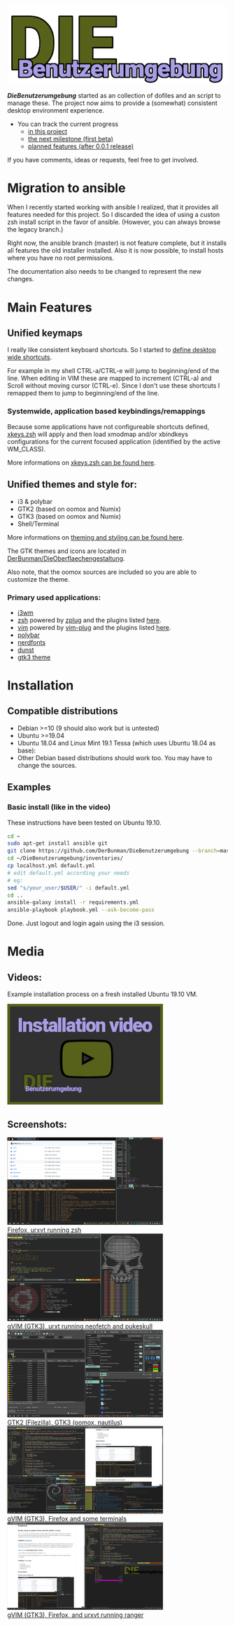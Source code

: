 ![DieBenutzerumgebung](docs/images/logo.png)

___DieBenutzerumgebung___ started as an collection of dofiles and an script to manage these.
The project now aims to provide a (somewhat) consistent desktop environment experience.

- You can track the current progress
  * [in this project](https://github.com/users/DerBunman/projects/1)
  * [the next milestone (first beta)](https://github.com/DerBunman/DieBenutzerumgebung/milestone/1)
  * [planned features (after 0.0.1 release)](https://github.com/DerBunman/DieBenutzerumgebung/milestone/2)

If you have comments, ideas or requests, feel free to get involved.

# Migration to ansible
When I recently started working with ansible I realized, that it provides all features needed for this project.
So I discarded the idea of using a custon zsh install script in the favor of ansible.
(However, you can always browse the legacy branch.)

Right now, the ansible branch (master) is not feature complete, but it installs all features the old installer installed.
Also it is now possible, to install hosts where you have no root permissions.

The documentation also needs to be changed to represent the new changes.

# Main Features

## Unified keymaps
I really like consistent keyboard shortcuts. So I started to [define desktop wide shortcuts](docs/keymaps.md).

For example in my shell CTRL-a/CTRL-e will jump to beginning/end of the line.
When editing in VIM these are mapped to increment (CTRL-a) and Scroll without moving cursor (CTRL-e).
Since I don't use these shortcuts I remapped them to jump to beginning/end of the line.

### Systemwide, application based keybindings/remappings

Because some applications have not configureable shortcuts defined, [xkeys.zsh](docs/xkeys.zsh.md) will apply and then load xmodmap and/or xbindkeys configurations for the current focused application (identified by the active WM_CLASS).

More informations on [xkeys.zsh can be found here](docs/xkeys.zsh.md).

## Unified themes and style for:

  - i3 & polybar
  - GTK2 (based on oomox and Numix)
  - GTK3 (based on oomox and Numix)
  - Shell/Terminal


More informations on [theming and styling can be found here](docs/style.md).

The GTK themes and icons are located in [DerBunman/DieOberflaechengestaltung](https://github.com/DerBunman/DieOberflaechengestaltung).

Also note, that the oomox sources are included so you are able to customize the theme.

### Primary used applications:
* [i3wm](https://i3wm.org/)
* [zsh](https://www.zsh.org/) powered by [zplug](https://github.com/zplug/zplug) and the plugins listed [here](roles/common/files/dotfiles/.zshrc).
* [vim](https://www.vim.org/) powered by [vim-plug](https://github.com/junegunn/vim-plug) and the plugins listed [here](roles/common/files/dotfiles/.vim/vimrc_plug.vim).
* [polybar](https://github.com/jaagr/polybar)
* [nerdfonts](https://nerdfonts.com/)
* [dunst](https://dunst-project.org/)
* [gtk3 theme](https://www.gtk.org/)


# Installation

## Compatible distributions
- Debian >=10 (9 should also work but is untested)
- Ubuntu >=19.04
- Ubuntu 18.04 and Linux Mint 19.1 Tessa (which uses Ubuntu 18.04 as base):
- Other Debian based distributions should work too. You may have to change the sources.

## Examples
### Basic install (like in the video)
These instructions have been tested on Ubuntu 19.10.

```sh
cd ~
sudo apt-get install ansible git
git clone https://github.com/DerBunman/DieBenutzerumgebung --branch=master --single-branch
cd ~/DieBenutzerumgebung/inventories/
cp localhost.yml default.yml
# edit default.yml according your needs
# eg:
sed "s/your_user/$USER/" -i default.yml
cd ..
ansible-galaxy install -r requirements.yml
ansible-playbook playbook.yml --ask-become-pass
```

Done. Just logout and login again using the i3 session.

# Media
## Videos:
Example installation process on a fresh installed Ubuntu 19.10 VM.

<a href="https://www.youtube.com/watch?v=7hVhLeYWQhE" target="_blank">
<img src="docs/images/video_installation.png" />
</a>  


## Screenshots:
<a href="docs/images/screenshot1.png" target="_blank">
	<img src="docs/images/screenshot1.thumb.png" />
</a>  
<br>
<a href="docs/images/screenshot1.png" target="_blank">
	Firefox, urxvt running zsh
</a>  
<br>
<a href="docs/images/screenshot2.png" target="_blank">
	<img src="docs/images/screenshot2.thumb.png" />
</a>  
<br>
<a href="docs/images/screenshot2.png" target="_blank">
	gVIM (GTK3), urxt running neofetch and pukeskull
</a>  
<br>
<a href="docs/images/screenshot3.png" target="_blank">
	<img src="docs/images/screenshot3.thumb.png" />
</a>  
<br>
<a href="docs/images/screenshot3.png" target="_blank">
	GTK2 (Filezilla), GTK3 (oomox, nautilus)
</a>  
<br>
<a href="docs/images/screenshot4.png" target="_blank">
	<img src="docs/images/screenshot4.thumb.png" />
</a>  
<br>
<a href="docs/images/screenshot4.png" target="_blank">
	gVIM (GTK3), Firefox and some terminals
</a>  
<br>
<a href="docs/images/screenshot5.png" target="_blank">
	<img src="docs/images/screenshot5.thumb.png" />
</a>  
<br>
<a href="docs/images/screenshot5.png" target="_blank">
	gVIM (GTK3), Firefox, and urxvt running ranger
</a>

